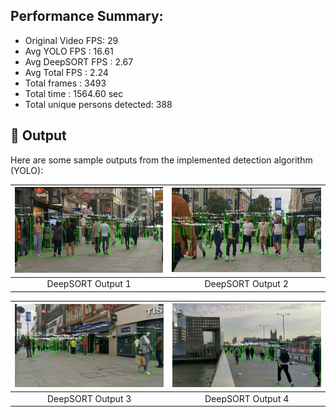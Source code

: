 

## Performance Summary:
  - Original Video FPS: 29
  - Avg YOLO FPS     : 16.61
  - Avg DeepSORT FPS : 2.67
  - Avg Total FPS    : 2.24
  - Total frames     : 3493
  - Total time       : 1564.60 sec
  - Total unique persons detected: 388

## 📸 Output

Here are some sample outputs from the implemented detection algorithm (YOLO):

| ![DeepSORT Sample Output 1](../../../Results/Tracking-by-Detection_TbD/DeepSORT/DeepSORT_1.jpg) | ![DeepSORT Sample Output 2](../../../Results/Tracking-by-Detection_TbD/DeepSORT/DeepSORT_2.jpg) |
|:---------------------------------:|:---------------------------------:|
| DeepSORT Output 1 | DeepSORT Output 2 |

| ![DeepSORT Sample Output 3](../../../Results/Tracking-by-Detection_TbD/DeepSORT/DeepSORT_3.jpg) | ![DeepSORT Sample Output 4](../../../Results/Tracking-by-Detection_TbD/DeepSORT/DeepSORT_4.jpg) |
|:---------------------------------:|:---------------------------------:|
| DeepSORT Output 3 | DeepSORT Output 4 |


